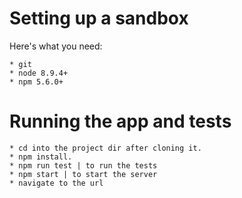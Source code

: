 Setting up a sandbox
============

Here's what you need:

    * git
    * node 8.9.4+
    * npm 5.6.0+


Running the app and tests
============

    * cd into the project dir after cloning it.
    * npm install.
    * npm run test | to run the tests
    * npm start | to start the server
    * navigate to the url
